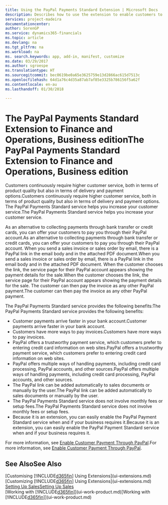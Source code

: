 ```yaml
---
title: Using the PayPal Payments Standard Extension | Microsoft Docs
description: Describes how to use the extension to enable customers to make payments with PayPal.
services: project-madeira
documentationcenter: 
author: SorenGP
ms.service: dynamics365-financials
ms.topic: article
ms.devlang: na
ms.tgt_pltfrm: na
ms.workload: na
ms. search.keywords: app, add-in, manifest, customize
ms.date: 03/29/2017
ms.author: sgroespe
ms.translationtype: HT
ms.sourcegitcommit: bec0619be0a65e3625759e13d2866ac615d7513c
ms.openlocfilehash: 64d1a76c4d35a87ab7af85e3325b786156f5a62f
ms.contentlocale: en-au
ms.lasthandoff: 01/30/2018

---
```

# <a name="the-paypal-payments-standard-extension-to-finance-and-operations-business-edition"></a><span data-ttu-id="bed29-103">The PayPal Payments Standard Extension to Finance and Operations, Business edition</span><span class="sxs-lookup"><span data-stu-id="bed29-103">The PayPal Payments Standard Extension to Finance and Operations, Business edition</span></span> 
<span data-ttu-id="bed29-104">Customers continuously require higher customer service, both in terms of product quality but also in terms of delivery and payment options.</span><span class="sxs-lookup"><span data-stu-id="bed29-104">Customers continuously require higher customer service, both in terms of product quality but also in terms of delivery and payment options.</span></span> <span data-ttu-id="bed29-105">The PayPal Payments Standard service helps you increase your customer service.</span><span class="sxs-lookup"><span data-stu-id="bed29-105">The PayPal Payments Standard service helps you increase your customer service.</span></span>

<span data-ttu-id="bed29-106">As an alternative to collecting payments through bank transfer or credit cards, you can offer your customers to pay you through their PayPal account.</span><span class="sxs-lookup"><span data-stu-id="bed29-106">As an alternative to collecting payments through bank transfer or credit cards, you can offer your customers to pay you through their PayPal account.</span></span> <span data-ttu-id="bed29-107">When you send a sales invoice or sales order by email, there is a PayPal link in the email body and in the attached PDF document.</span><span class="sxs-lookup"><span data-stu-id="bed29-107">When you send a sales invoice or sales order by email, there is a PayPal link in the email body and in the attached PDF document.</span></span> <span data-ttu-id="bed29-108">When the customer chooses the link, the service page for their PayPal account appears showing the payment details for the sale.</span><span class="sxs-lookup"><span data-stu-id="bed29-108">When the customer chooses the link, the service page for their PayPal account appears showing the payment details for the sale.</span></span> <span data-ttu-id="bed29-109">The customer can then pay the invoice as any other PayPal payment.</span><span class="sxs-lookup"><span data-stu-id="bed29-109">The customer can then pay the invoice as any other PayPal payment.</span></span>

<span data-ttu-id="bed29-110">The PayPal Payments Standard service provides the following benefits:</span><span class="sxs-lookup"><span data-stu-id="bed29-110">The PayPal Payments Standard service provides the following benefits:</span></span>

* <span data-ttu-id="bed29-111">Customer payments arrive faster in your bank account.</span><span class="sxs-lookup"><span data-stu-id="bed29-111">Customer payments arrive faster in your bank account.</span></span>
* <span data-ttu-id="bed29-112">Customers have more ways to pay invoices.</span><span class="sxs-lookup"><span data-stu-id="bed29-112">Customers have more ways to pay invoices.</span></span>
* <span data-ttu-id="bed29-113">PayPal offers a trustworthy payment service, which customers prefer to entering credit card information on web sites.</span><span class="sxs-lookup"><span data-stu-id="bed29-113">PayPal offers a trustworthy payment service, which customers prefer to entering credit card information on web sites.</span></span>
* <span data-ttu-id="bed29-114">PayPal offers multiple ways of handling payments, including credit card processing, PayPal accounts, and other sources.</span><span class="sxs-lookup"><span data-stu-id="bed29-114">PayPal offers multiple ways of handling payments, including credit card processing, PayPal accounts, and other sources.</span></span>
* <span data-ttu-id="bed29-115">The PayPal link can be added automatically to sales documents or manually by the user.</span><span class="sxs-lookup"><span data-stu-id="bed29-115">The PayPal link can be added automatically to sales documents or manually by the user.</span></span>
* <span data-ttu-id="bed29-116">The PayPal Payments Standard service does not involve monthly fees or setup fees.</span><span class="sxs-lookup"><span data-stu-id="bed29-116">The PayPal Payments Standard service does not involve monthly fees or setup fees.</span></span>
* <span data-ttu-id="bed29-117">Because it is an extension, you can easily enable the PayPal Payment Standard service when and if your business requires it.</span><span class="sxs-lookup"><span data-stu-id="bed29-117">Because it is an extension, you can easily enable the PayPal Payment Standard service when and if your business requires it.</span></span>  

<span data-ttu-id="bed29-118">For more information, see [Enable Customer Payment Through PayPal](sales-how-enable-payment-service-extensions.md).</span><span class="sxs-lookup"><span data-stu-id="bed29-118">For more information, see [Enable Customer Payment Through PayPal](sales-how-enable-payment-service-extensions.md).</span></span>

## <a name="see-also"></a><span data-ttu-id="bed29-119">See Also</span><span class="sxs-lookup"><span data-stu-id="bed29-119">See Also</span></span>
<span data-ttu-id="bed29-120">[Customising [!INCLUDE[d365fin](includes/d365fin_md.md)] Using Extensions](ui-extensions.md)</span><span class="sxs-lookup"><span data-stu-id="bed29-120">[Customizing [!INCLUDE[d365fin](includes/d365fin_md.md)] Using Extensions](ui-extensions.md)</span></span>  
[<span data-ttu-id="bed29-121">Setting Up Sales</span><span class="sxs-lookup"><span data-stu-id="bed29-121">Setting Up Sales</span></span>](sales-setup-sales.md)  
<span data-ttu-id="bed29-122">[Working with [!INCLUDE[d365fin](includes/d365fin_md.md)]](ui-work-product.md)</span><span class="sxs-lookup"><span data-stu-id="bed29-122">[Working with [!INCLUDE[d365fin](includes/d365fin_md.md)]](ui-work-product.md)</span></span>

